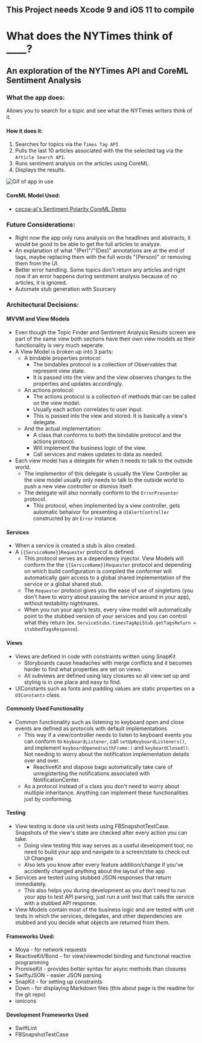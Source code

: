 ## **This Project needs Xcode 9 and iOS 11 to compile**
# What does the NYTimes think of ____?
## An exploration of the NYTimes API and CoreML Sentiment Analysis

### What the app does:
Allows you to search for a topic and see what the NYTimes writers think of it.
#### How it does it:
1. Searches for topics via the `Times Tag API`
2. Pulls the last 10 articles associated with the the selected tag via the `Article Search API`.
3. Runs sentiment analysis on the articles using CoreML.
4. Displays the results.

![Gif of app in use](https://github.com/ahartwel/What-Does-The-New-York-Times-Think-Of-/blob/master/appgif.gif?raw=true)

#### CoreML Model Used:
- [cocoa-ai's Sentiment Polarity CoreML Demo](https://github.com/cocoa-ai/SentimentCoreMLDemo)

### Future Considerations:
- Right now the app only runs analysis on the headlines and abstracts, it would be good to be able to get the full articles to analyze.
- An explanation of what "(Per)"/"(Des)" annotations are at the end of tags, maybe replacing them with the full words "(Person)" or removing them from the UI.
- Better error handling. Some topics don't return any articles and right now if an error happens during sentiment analysis because of no articles, it is ignored.
- Automate stub generation with Sourcery

### Architectural Decisions:
#### MVVM and View Models
- Even though the Topic Finder and Sentiment Analysis Results screen are part of the same view both sections have their own view models as their functionality is very much seperate.
- A View Model is broken up into 3 parts:
    - A bindable properties protocol:
        - The bindables protocol is a collection of Observables that represent view state.
        - It is passed into the view and the view observes changes to the properties and updates accordingly.
    - An actions protocol:
        - The actions protocol is a collection of methods that can be called on the view model.
        - Usually each action correlates to user input.
        - This is passed into the view and stored. It is basically a view's delegate.
    - And the actual implementation:
        - A class that conforms to both the bindable protocol and the actions protocol.
        - Will implement the business logic of the view.
        - Call services and makes updates to data as needed.
- Each view model has a delegate for when it needs to talk to the outside world.
    - The implementor of this delegate is usually the View Controller as the view model usually only needs to talk to the outside world to push a new view controller or dismiss itself.
    - The delegate will also normally conform to the `ErrorPresenter` protocol.
        - This protocol, when implemented by a view controller, gets automatic behaivor for presenting a `UIAlertController` constructed by an `Error` instance.

#### Services
- When a service is created a stub is also created.
- A `{{ServiceName}}Requester` protocol is defined.
    - This protocol serves as a dependency injector. View Models will conform the the  `{{ServiceName}}Requester` protocol and depending on which build configuration is compiled the conformer will automatically gain access to a global shared implementation of the service or a global shared stub.
    - The `Requester` protocol gives you the ease of use of singletons (you don't have to worry about passing the service around in your app), without testability nightmares.
    - When you run your app's tests, every view model will automatically point to the stubbed version of your services and you can control what they return (ex. `ServiceStubs.timesTagApiStub.getTagsReturn = stubbedTagsResponse`).

#### Views
- Views are defined in code with constraints written using SnapKit
    - Storyboards cause headaches with merge conflicts and it becomes harder to find what properties are set on views.
    - All subviews are defined using lazy closures so all view set up and styling is in one place and easy to find.
- UIConstants such as fonts and padding values are static properties on a `UIConstants` class.

#### Commonly Used Functionality
- Common functionality such as listening to keyboard open and close events are defined as protocols with default implementations
    - This way if a view/controller needs to listen to keyboard events you can conform to `KeyboardListener`, call `setUpKeyboardListeners()`, and implement `keyboardOpened(withFrame:)` and  `keyboardClosed()`. Not needing to worry about the notification implementation details over and over.
        - ReactiveKit and dispose bags automatically take care of unregisterting the notifications associated with NotificationCenter.
    - As a protocol instead of a class you don't need to worry about multiple inheritance. Anything can implement these functionalities just by conforming.

#### Testing
- View testing is done via unit tests using FBSnapshotTestCase. Snapshots of the view's state are checked after every action you can take.
    - Doing view testing this way serves as a useful development tool, no need to build your app and navigate to a screen/state to check out UI Changes
    - Also lets you know after every feature addition/change if you've accidently changed anything about the layout of the app
- Services are tested using stubbed JSON responses that return immediately.
    - This also helps you during development as you don't need to run your app to test API parsing, just run a unit test that calls the service with a stubbed API response.
- View Models contain most of the business logic and are tested with unit tests in which the services, delegates, and other dependencies are stubbed and you decide what objects are returned from them.
    
#### Frameworks Used:
- Moya - for network requests
- ReactiveKit/Bond - for view/viewmodel binding and functional reactive programming
- PromiseKit - provides better syntax for async methods than closures
- SwiftyJSON - easier JSON parsing
- SnapKit - for setting up constraints
- Down - for displaying Markdown files (this about page is the readme for the git repo)
- ionicons

#### Development Frameworks Used
- SwiftLint
- FBSnapshotTestCase

